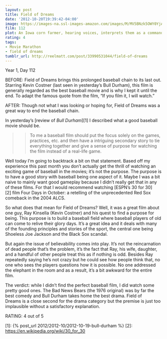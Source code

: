 ```yaml
---
layout: post
title: Field of Dreams
date: '2012-10-20T19:39:42-04:00'
image: https://images-na.ssl-images-amazon.com/images/M/MV5BNzk5OWY0YjAtYWU3ZS00Y2Q4LWFlNjItMzgwMTQ2MjIyMDFmL2ltYWdlL2ltYWdlXkEyXkFqcGdeQXVyMTQxNzMzNDI@._V1_UX182_CR0,0,182,268_AL_.jpg
film: 112
plot: An Iowa corn farmer, hearing voices, interprets them as a command to build a baseball diamond in his fields; he does, and the Chicago Black Sox come.
rating: 4
tags:
- Movie Marathon
- field of dreams
tumblr_url: http://reelmatt.com/post/33990531044/field-of-dreams
---
```


Year 1, Day 112

BEFORE: Field of Dreams brings this prolonged baseball chain to its last out. Starring Kevin Costner (last seen in yesterday’s Bull Durham), this film is generally regarded as the best baseball movie and is why I kept it until the end. To adapt the famous quote from the film, “If you film it, I will watch.”

AFTER: Though not what I was looking or hoping for, Field of Dreams was a great way to end the baseball chain.

In yesterday’s [review of *Bull Durham*][1] I described what a good baseball movie should be.

>>To me a baseball film should put the focus solely on the games, practices, etc. and then have a intriguing secondary story to tie everything together and give a sense of purpose for watching the film instead of a real-life game.

Well today I’m going to backtrack a bit on that statement. Based off my experience this past month you don’t actually get the thrill of watching an exciting game of baseball in the movies; it’s not the purpose. The purpose is to have a good story with baseball being one aspect of it. Maybe I was a bit naive to mainly want good gameplay because I didn’t really get that in any of these films. For that I would recommend watching [ESPN’s 30 for 30][2] film Four Days in October: a retelling of the unprecedented Red Sox comeback in the 2004 ALCS.

So what does that mean for Field of Dreams? Well, it was a great film about one guy, Ray Kinsella (Kevin Costner) and his quest to find a purpose for being. This purpose is to build a baseball field where baseball players of old can come to relive their glory days. It’s a great idea and it deals with many of the founding principles and stories of the sport, the central one being Shoeless Joe Jackson and the Black Sox scandal.

But again the issue of believability comes into play. It’s not the reincarnation of dead people that’s the problem, it’s the fact that Ray, his wife, daughter, and a handful of other people treat this as if nothing is odd. Besides Ray repeatedly saying he’s not crazy but he could see how people think that, no one who sees the players questions how it is possible. No one addressed the elephant in the room and as a result, it’s a bit awkward for the entire film.

The verdict: while I didn’t find the perfect baseball film, I did watch some pretty good ones. The Bad News Bears (the 1976 original) was by far the best comedy and Bull Durham takes home the best drama. Field of Dreams is a close second for the drama category but the premise is just too implausible without a satisfactory explanation.

RATING: 4 out of 5

[1]: {% post_url 2012/2012-10/2012-10-19-bull-durham %}
[2]: https://en.wikipedia.org/wiki/30_for_30
